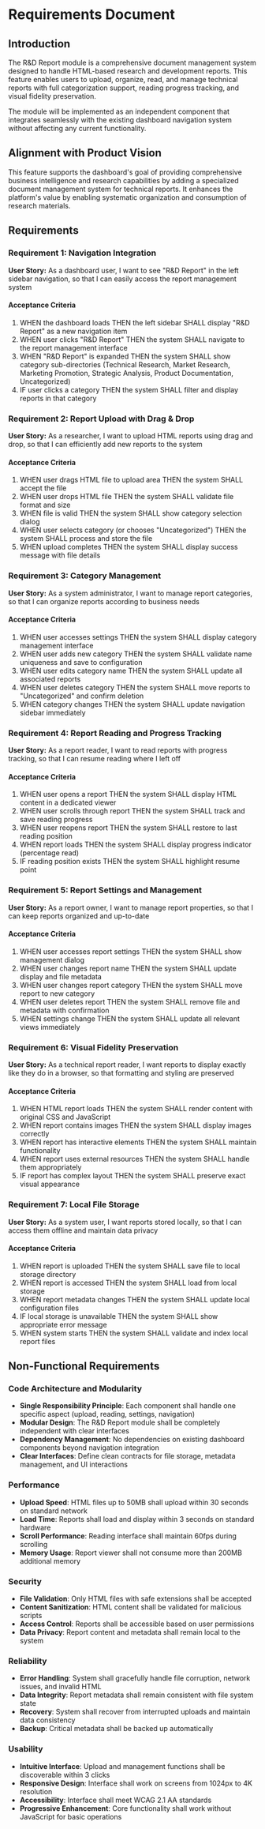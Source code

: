 # Requirements Document

## Introduction

The R&D Report module is a comprehensive document management system designed to handle HTML-based research and development reports. This feature enables users to upload, organize, read, and manage technical reports with full categorization support, reading progress tracking, and visual fidelity preservation.

The module will be implemented as an independent component that integrates seamlessly with the existing dashboard navigation system without affecting any current functionality.

## Alignment with Product Vision

This feature supports the dashboard's goal of providing comprehensive business intelligence and research capabilities by adding a specialized document management system for technical reports. It enhances the platform's value by enabling systematic organization and consumption of research materials.

## Requirements

### Requirement 1: Navigation Integration

**User Story:** As a dashboard user, I want to see "R&D Report" in the left sidebar navigation, so that I can easily access the report management system

#### Acceptance Criteria

1. WHEN the dashboard loads THEN the left sidebar SHALL display "R&D Report" as a new navigation item
2. WHEN user clicks "R&D Report" THEN the system SHALL navigate to the report management interface
3. WHEN "R&D Report" is expanded THEN the system SHALL show category sub-directories (Technical Research, Market Research, Marketing Promotion, Strategic Analysis, Product Documentation, Uncategorized)
4. IF user clicks a category THEN the system SHALL filter and display reports in that category

### Requirement 2: Report Upload with Drag & Drop

**User Story:** As a researcher, I want to upload HTML reports using drag and drop, so that I can efficiently add new reports to the system

#### Acceptance Criteria

1. WHEN user drags HTML file to upload area THEN the system SHALL accept the file
2. WHEN user drops HTML file THEN the system SHALL validate file format and size
3. WHEN file is valid THEN the system SHALL show category selection dialog
4. WHEN user selects category (or chooses "Uncategorized") THEN the system SHALL process and store the file
5. WHEN upload completes THEN the system SHALL display success message with file details

### Requirement 3: Category Management

**User Story:** As a system administrator, I want to manage report categories, so that I can organize reports according to business needs

#### Acceptance Criteria

1. WHEN user accesses settings THEN the system SHALL display category management interface
2. WHEN user adds new category THEN the system SHALL validate name uniqueness and save to configuration
3. WHEN user edits category name THEN the system SHALL update all associated reports
4. WHEN user deletes category THEN the system SHALL move reports to "Uncategorized" and confirm deletion
5. WHEN category changes THEN the system SHALL update navigation sidebar immediately

### Requirement 4: Report Reading and Progress Tracking

**User Story:** As a report reader, I want to read reports with progress tracking, so that I can resume reading where I left off

#### Acceptance Criteria

1. WHEN user opens a report THEN the system SHALL display HTML content in a dedicated viewer
2. WHEN user scrolls through report THEN the system SHALL track and save reading progress
3. WHEN user reopens report THEN the system SHALL restore to last reading position
4. WHEN report loads THEN the system SHALL display progress indicator (percentage read)
5. IF reading position exists THEN the system SHALL highlight resume point

### Requirement 5: Report Settings and Management

**User Story:** As a report owner, I want to manage report properties, so that I can keep reports organized and up-to-date

#### Acceptance Criteria

1. WHEN user accesses report settings THEN the system SHALL show management dialog
2. WHEN user changes report name THEN the system SHALL update display and file metadata
3. WHEN user changes report category THEN the system SHALL move report to new category
4. WHEN user deletes report THEN the system SHALL remove file and metadata with confirmation
5. WHEN settings change THEN the system SHALL update all relevant views immediately

### Requirement 6: Visual Fidelity Preservation

**User Story:** As a technical report reader, I want reports to display exactly like they do in a browser, so that formatting and styling are preserved

#### Acceptance Criteria

1. WHEN HTML report loads THEN the system SHALL render content with original CSS and JavaScript
2. WHEN report contains images THEN the system SHALL display images correctly
3. WHEN report has interactive elements THEN the system SHALL maintain functionality
4. WHEN report uses external resources THEN the system SHALL handle them appropriately
5. IF report has complex layout THEN the system SHALL preserve exact visual appearance

### Requirement 7: Local File Storage

**User Story:** As a system user, I want reports stored locally, so that I can access them offline and maintain data privacy

#### Acceptance Criteria

1. WHEN report is uploaded THEN the system SHALL save file to local storage directory
2. WHEN report is accessed THEN the system SHALL load from local storage
3. WHEN report metadata changes THEN the system SHALL update local configuration files
4. IF local storage is unavailable THEN the system SHALL show appropriate error message
5. WHEN system starts THEN the system SHALL validate and index local report files

## Non-Functional Requirements

### Code Architecture and Modularity

- **Single Responsibility Principle**: Each component shall handle one specific aspect (upload, reading, settings, navigation)
- **Modular Design**: The R&D Report module shall be completely independent with clear interfaces
- **Dependency Management**: No dependencies on existing dashboard components beyond navigation integration
- **Clear Interfaces**: Define clean contracts for file storage, metadata management, and UI interactions

### Performance

- **Upload Speed**: HTML files up to 50MB shall upload within 30 seconds on standard network
- **Load Time**: Reports shall load and display within 3 seconds on standard hardware
- **Scroll Performance**: Reading interface shall maintain 60fps during scrolling
- **Memory Usage**: Report viewer shall not consume more than 200MB additional memory

### Security

- **File Validation**: Only HTML files with safe extensions shall be accepted
- **Content Sanitization**: HTML content shall be validated for malicious scripts
- **Access Control**: Reports shall be accessible based on user permissions
- **Data Privacy**: Report content and metadata shall remain local to the system

### Reliability

- **Error Handling**: System shall gracefully handle file corruption, network issues, and invalid HTML
- **Data Integrity**: Report metadata shall remain consistent with file system state
- **Recovery**: System shall recover from interrupted uploads and maintain data consistency
- **Backup**: Critical metadata shall be backed up automatically

### Usability

- **Intuitive Interface**: Upload and management functions shall be discoverable within 3 clicks
- **Responsive Design**: Interface shall work on screens from 1024px to 4K resolution
- **Accessibility**: Interface shall meet WCAG 2.1 AA standards
- **Progressive Enhancement**: Core functionality shall work without JavaScript for basic operations